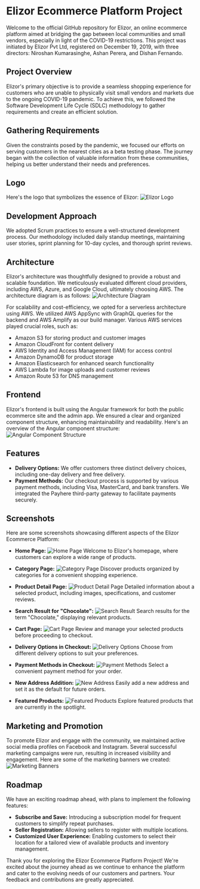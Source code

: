 # Elizor Ecommerce Platform Project

Welcome to the official GitHub repository for Elizor, an online ecommerce platform aimed at bridging the gap between local communities and small vendors, especially in light of the COVID-19 restrictions. This project was initiated by Elizor Pvt Ltd, registered on December 19, 2019, with three directors: Niroshan Kumarasinghe, Ashan Perera, and Dishan Fernando.

## Project Overview

Elizor's primary objective is to provide a seamless shopping experience for customers who are unable to physically visit small vendors and markets due to the ongoing COVID-19 pandemic. To achieve this, we followed the Software Development Life Cycle (SDLC) methodology to gather requirements and create an efficient solution.

## Gathering Requirements

Given the constraints posed by the pandemic, we focused our efforts on serving customers in the nearest cities as a beta testing phase. The journey began with the collection of valuable information from these communities, helping us better understand their needs and preferences.

## Logo

Here's the logo that symbolizes the essence of Elizor:
![Elizor Logo]()

## Development Approach

We adopted Scrum practices to ensure a well-structured development process. Our methodology included daily standup meetings, maintaining user stories, sprint planning for 10-day cycles, and thorough sprint reviews.

## Architecture

Elizor's architecture was thoughtfully designed to provide a robust and scalable foundation. We meticulously evaluated different cloud providers, including AWS, Azure, and Google Cloud, ultimately choosing AWS. The architecture diagram is as follows:
![Architecture Diagram](link-to-your-architecture-image)

For scalability and cost-efficiency, we opted for a serverless architecture using AWS. We utilized AWS AppSync with GraphQL queries for the backend and AWS Amplify as our build manager. Various AWS services played crucial roles, such as:
- Amazon S3 for storing product and customer images
- Amazon CloudFront for content delivery
- AWS Identity and Access Management (IAM) for access control
- Amazon DynamoDB for product storage
- Amazon Elasticsearch for enhanced search functionality
- AWS Lambda for image uploads and customer reviews
- Amazon Route 53 for DNS management

## Frontend

Elizor's frontend is built using the Angular framework for both the public ecommerce site and the admin app. We ensured a clear and organized component structure, enhancing maintainability and readability. Here's an overview of the Angular component structure:
![Angular Component Structure](link-to-your-component-structure-image)

## Features

- **Delivery Options:** We offer customers three distinct delivery choices, including one-day delivery and free delivery.
- **Payment Methods:** Our checkout process is supported by various payment methods, including Visa, MasterCard, and bank transfers. We integrated the Payhere third-party gateway to facilitate payments securely.

## Screenshots

Here are some screenshots showcasing different aspects of the Elizor Ecommerce Platform:

- **Home Page:**
  ![Home Page](../screenshots/home-page.png)
  Welcome to Elizor's homepage, where customers can explore a wide range of products.

- **Category Page:**
  ![Category Page](../screenshots/category-page.png)
  Discover products organized by categories for a convenient shopping experience.

- **Product Detail Page:**
  ![Product Detail Page](../screenshots/product-detail-page.png)
  Detailed information about a selected product, including images, specifications, and customer reviews.

- **Search Result for "Chocolate":**
  ![Search Result](../screenshots/search-result-chocolate.png)
  Search results for the term "Chocolate," displaying relevant products.

- **Cart Page:**
  ![Cart Page](../screenshots/cart-screen.png)
  Review and manage your selected products before proceeding to checkout.

- **Delivery Options in Checkout:**
  ![Delivery Options](../screenshots/delivery-options.png)
  Choose from different delivery options to suit your preferences.

- **Payment Methods in Checkout:**
  ![Payment Methods](../screenshots/payment-methods.png)
  Select a convenient payment method for your order.

- **New Address Addition:**
  ![New Address](../screenshots/add-new-address.png)
  Easily add a new address and set it as the default for future orders.

- **Featured Products:**
  ![Featured Products](../screenshots/featured-products.png)
  Explore featured products that are currently in the spotlight.

## Marketing and Promotion

To promote Elizor and engage with the community, we maintained active social media profiles on Facebook and Instagram. Several successful marketing campaigns were run, resulting in increased visibility and engagement. Here are some of the marketing banners we created:
![Marketing Banners](links-to-your-marketing-banners)

## Roadmap

We have an exciting roadmap ahead, with plans to implement the following features:
- **Subscribe and Save:** Introducing a subscription model for frequent customers to simplify repeat purchases.
- **Seller Registration:** Allowing sellers to register with multiple locations.
- **Customized User Experience:** Enabling customers to select their location for a tailored view of available products and inventory management.

Thank you for exploring the Elizor Ecommerce Platform Project! We're excited about the journey ahead as we continue to enhance the platform and cater to the evolving needs of our customers and partners. Your feedback and contributions are greatly appreciated.

